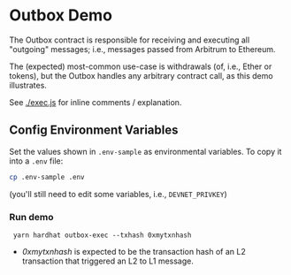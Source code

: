 # Outbox Demo

The Outbox contract is responsible for receiving and executing all "outgoing" messages; i.e., messages passed from Arbitrum to Ethereum.

The (expected) most-common use-case is withdrawals (of, i.e., Ether or tokens), but the Outbox handles any arbitrary contract call, as this demo illustrates.

See [./exec.js](./scripts/exec.js) for inline comments / explanation.

## Config Environment Variables

Set the values shown in `.env-sample` as environmental variables. To copy it into a `.env` file:

```bash
cp .env-sample .env
```

(you'll still need to edit some variables, i.e., `DEVNET_PRIVKEY`)

### Run demo

```
 yarn hardhat outbox-exec --txhash 0xmytxnhash
```

- _0xmytxnhash_ is expected to be the transaction hash of an L2 transaction that triggered an L2 to L1 message.
